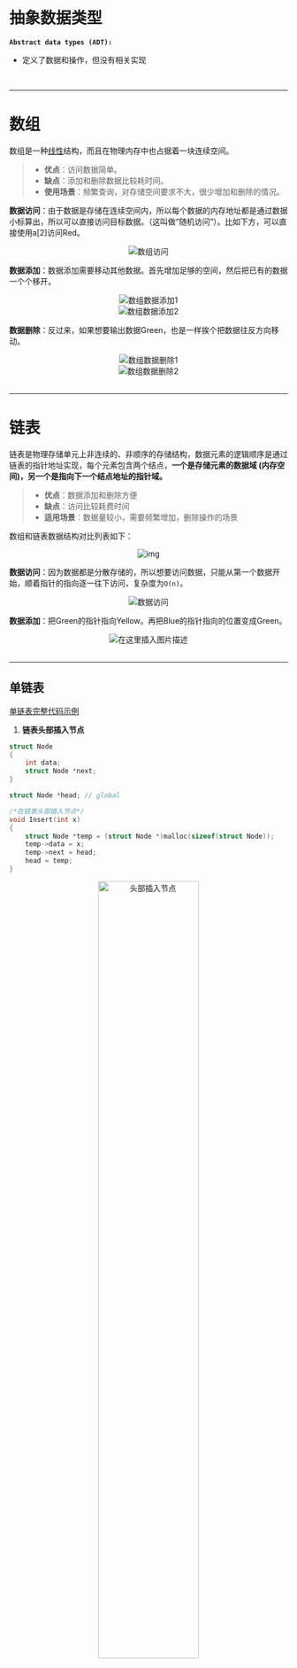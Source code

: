 # 抽象数据类型

**`Abstract data types (ADT):`**

- 定义了数据和操作，但没有相关实现

<br>

---

# 数组

数组是一种[线性](https://so.csdn.net/so/search?q=线性&spm=1001.2101.3001.7020)结构，而且在物理内存中也占据着一块连续空间。

> - **优点**：访问数据简单。
> - **缺点**：添加和删除数据比较耗时间。
> - **使用场景**：频繁查询，对存储空间要求不大，很少增加和删除的情况。

**数据访问**：由于数据是存储在连续空间内，所以每个数据的内存地址都是通过数据小标算出，所以可以直接访问目标数据。（这叫做“随机访问”）。比如下方，可以直接使用a[2]访问Red。

<div align="center"><img src="./picture/数据结构/数组访问.png" alt="数组访问" /></div>

**数据添加**：数据添加需要移动其他数据。首先增加足够的空间，然后把已有的数据一个个移开。

<div align="center"><img src="./picture/数据结构/数组数据添加1.png" alt="数组数据添加1" /></div>

<div align="center"><img src="./picture/数据结构/数组数据添加2.png" alt="数组数据添加2" /></div>

**数据删除**：反过来，如果想要输出数据Green，也是一样挨个把数据往反方向移动。

<div align="center"><img src="./picture/数据结构/数组数据删除1.png" alt="数组数据删除1" /></div>

<div align="center"><img src="./picture/数据结构/数组数据删除2.png" alt="数组数据删除2" /></div>

<br>

---

# 链表

链表是物理存储单元上非连续的、非顺序的存储结构，数据元素的逻辑顺序是通过链表的指针地址实现，每个元素包含两个结点，**一个是存储元素的数据域 (内存空间)，另一个是指向下一个结点地址的指针域。**

> - **优点**：数据添加和删除方便
> - **缺点**：访问比较耗费时间
> - **适用场景**：数据量较小，需要频繁增加，删除操作的场景

数组和链表数据结构对比列表如下：

<div align="center"><img src="./picture/数据结构/数组链表对比.png" alt="img" /></div>

**数据访问**：因为数据都是分散存储的，所以想要访问数据，只能从第一个数据开始，顺着指针的指向逐一往下访问，复杂度为`O(n)`。

<div align="center"><img src="./picture/数据结构/顺序访问.png" alt="数据访问" /></div>

**数据添加**：把Green的指针指向Yellow。再把Blue的指针指向的位置变成Green。

<div align="center"><img src="./picture/数据结构/数据添加.png" alt="在这里插入图片描述" /></div>



<br>

---

## 单链表

[单链表完整代码示例](../data_structure/1-SingleLinkList.c)

1. **链表头部插入节点**

```c
struct Node
{
    int data;
    struct Node *next;
}

struct Node *head; // global

/*在链表头部插入节点*/
void Insert(int x)
{
    struct Node *temp = (struct Node *)malloc(sizeof(struct Node));
    temp->data = x;
    temp->next = head;
    head = temp;
}
```

<div align="center"><img src="./picture/数据结构/头部插入节点.jpg" alt="头部插入节点" width="60%;" /></div>


- 当`head`为`mian`函数的**局部变量**时的进阶写法:

```c
/*运用指针的指针在链表头部插入节点*/
void Insert(struct Node **PointerToHead, int x)
{
    struct Node *temp = (struct Node *)malloc(sizeof(struct Node));
    temp->data = x;
    temp->next = *PointerToHead;
    *PointerToHead = temp;
}
```

<br>

2. **链表任意位置插入节点**

	以下默认`typedef struct Node{} Node;`

```c
Node* Insert(Node *head, int data, int n)    // head为局部变量时的写法
{
    Node *temp1 = (Node *)malloc(sizeof(Node));
    temp1->data = data;
    temp1->next = NULL;
    if (n == 1)   // n=1时直接连接head
    {
        temp1->next = head;
        head = temp1;
        return head;
    }
    Node *head1 = head;         // n>2时需要复制表头
    for (int i = 0; i < n - 2; i++) // n>2时移动复制的表头
    {
        head1 = head1->next;
    }
    temp1->next = head1->next;  // n=2时天然成立
    head1->next = temp1;
    return head;
}
```

<br>

3. **链表任意位置删除节点**

```c
Node *head = NULL;	    // global
void Delete(int addr)
{
    Node *head1 = head;
    if (addr == 1)
    {
        head = head1->next;
        free(head1);
        return;
    }
    while (addr-- > 2)  // offset
    {
        head1 = head1->next;
    }

    Node *head2 = head1->next;  // Refactoring links
    head1->next = head2->next;
    free(head2);
}
```

<div align="center"><img src="./picture/数据结构/链表节点删除.jpg" alt="链表节点删除" width="80%" /></div>

<br>

4. **反转链表（遍历法 or 递归法）**

```c
/*遍历法反转链表,见图1*/
void Reverse()
{
    Node *currect, *prev, *next;
    currect = head;    // initialize
    prev = NULL;
    while (currect != NULL)
    {
        next = currect->next;    // save the next node
        currect->next = prev;    // point to previous
        prev = currect;          // prepare for the next time
        currect = next;
    }
    head = prev;
}

/*递归法反转链表*/
void Reverse(Node *p)
{
    if (p->next == NULL)
    {
        head = p;
        return;
    }

    Reverse(p->next);
    Node *q = p->next;
    q->next = p;
    p->next = NULL;
}
```

<div align="center"><img src="./picture/数据结构/遍历法反转链表.jpg" alt="遍历法反转链表" width="80%" /></div>

<center>图1: 遍历法反转链表</center>

<br>

<div align="center"><img src="./picture/数据结构/递归法反转链表.jpg" alt="递归法反转链表" width="95%" /></div>

<center>图2: 递归法反转链表</center>

<br>

5. **递归打印链表**

```c
/*Print Link List*/
void Print(Node *head)
{
    if (head == NULL)
    {
        printf("\n");
        return;
    }
    //Print(head->next);
    printf("%d ", head->data);
    Print(head->next);
}
```

- 如果递归函数在打印后，是正向打印，递归函数在打印前，则是反向打印。
- 递归方法效率会低一些，调用更多的栈区空间

<br>



---

## 双链表

[双链表完整代码示例](../data_structure/1-DoubleLinkList.c)

1. **双链表头部插入节点**

```c
typedef struct Node  // create a double link list.
{
    int data;
    struct Node *next;
    struct Node *prev;
} Node;

Node *head = NULL;    // global

/**************************************************************************************/

/*Create a new node*/
Node* GetNewNode(int x)
{
    Node *newNode = (Node *)malloc(sizeof(Node));
    newNode->data = x;
    newNode->next = NULL;
    newNode->prev = NULL;

    return newNode;
}

/*Insert a node to head*/
void InsertAtHead(int x)
{
    Node *newNode = GetNewNode(x);
    if (head == NULL)
    {
        head = newNode;
        return;
    }
    head->prev = newNode;
    newNode->next = head;
    head = newNode;
}
```

<br>

---

# 栈

栈也是一种数据呈线性排列的数据结构，不过在这种结构中，我们只能访问最新添加的数据。从栈顶放入元素的操作叫入栈，取出元素叫出栈。

> 特点：后进先出（Last In First Out，简称LIFO）

<br>

**空栈：**不含任何任何数据元素的栈称为空栈

**栈顶（top)**: 我们把允许插入和删除的一端称为 栈顶

**入栈(push)；出栈(pop)**

<br>

---

## **顺序栈**

- 可以使用**线性表**的顺序存储结构（即数组）实现栈，将之称之为 **顺序栈**

- 顺序栈需要事先确定一个固定的长度**（数组长度）**，能存在内存空间浪费问题，但它的优势是存取时定位很方便。
- 顺序栈的时间复杂度为O(1)

**顺序栈的例子：**

```c
# include <stdio.h>
# include <stdlib.h>

#define MAX_SIZE 101

void Push(int x);
void pop();
int Top();
void Print();

int A[MAX_SIZE];
int top = -1;   // At the beginning, it represents an empty stack

int main()
{
    Push(5); Print();
    Push(2); Print();
    Push(0); Print();
    pop();   Print();
    pop();   Print();
    return 0;
}

/*Push operation to insert an element on top of stack. */
void Push(int x)
{
    if (top == MAX_SIZE - 1)
    {
        printf("Error: Stack overflow\n");
        return;
    }
    A[++top] = x;
}

/*Pop operation to remove an element from top of stack.*/
void pop()
{
    if (top == -1)
    {   
        printf("Error: No element to pop\n");
        return;
    }
    top--;
}

/*Top operation to return element at top of stack.*/
int Top()
{
    return A[top];
}

void Print()
{
    int i;
    printf("Stack: ");
    for (i = 0; i <= top; i++)
    {
        printf("%d ", A[i]);
    }
    printf("\n");
}
```

<div align="center"><img src="./picture/数据结构/顺序栈.jpg" alt="顺序栈" width="80%"/></div>

<center>顺序栈示意图</center>

<br>

---

## 链栈

[链栈完整代码示例](../data_structure/2-LinkStack.c)

- 要求每个元素都要配套一个指向下个结点的指针域增大了内存开销，但好处是栈的长度无限。

	> 因此，如果栈的使用过程中元素变化不可预料，有时很小，有时很大，那么最好使用链栈反之，如果它的变化在可控范围内，则建议使用顺序栈。

- 链栈的时间复杂度为**O(1)**,选择链表头部为栈顶。

```c
Node *top = NULL; //global

void Push(int x)
{
    Node *temp = (Node *)malloc(sizeof(Node));
    temp->data = x;
    temp->next = top;
    top = temp;
}

void Pop()
{
    Node *top1 = top;
    if (top == NULL)
        return;
    top = top->next;
    free(top1);     // Don't forget freeing the memory
}

int Top()
{
    return top->data;
}
```

<div align="center"><img src="./picture/数据结构/链栈.jpg" alt="链栈" style="zoom:80%;" /></div>

<div align="center">链栈图</div>

<br>

---

